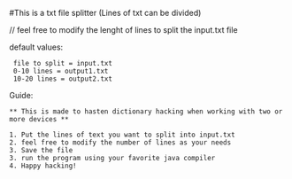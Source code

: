 #This is a txt file splitter (Lines of txt can be divided)

// feel free to modify the lenght of lines to split the input.txt file

default values:

     file to split = input.txt
     0-10 lines = output1.txt 
     10-20 lines = output2.txt

Guide:

    ** This is made to hasten dictionary hacking when working with two or more devices **
    
    1. Put the lines of text you want to split into input.txt
    2. feel free to modify the number of lines as your needs
    3. Save the file 
    3. run the program using your favorite java compiler
    4. Happy hacking!
    
                                    

